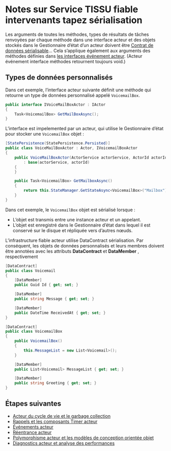 <properties
   pageTitle="Notes intervenants fiables sur acteur tapez sérialisation | Microsoft Azure"
   description="Décrit la configuration minimale requise pour la définition de classes sérialisables qui peuvent être utilisés pour définir les interfaces et les États Service TISSU fiable intervenants"
   services="service-fabric"
   documentationCenter=".net"
   authors="vturecek"
   manager="timlt"
   editor=""/>

<tags
   ms.service="service-fabric"
   ms.devlang="dotnet"
   ms.topic="article"
   ms.tgt_pltfrm="NA"
   ms.workload="NA"
   ms.date="10/19/2016"
   ms.author="vturecek"/>

# <a name="notes-on-service-fabric-reliable-actors-type-serialization"></a>Notes sur Service TISSU fiable intervenants tapez sérialisation


Les arguments de toutes les méthodes, types de résultats de tâches renvoyées par chaque méthode dans une interface acteur et des objets stockés dans le Gestionnaire d’état d’un acteur doivent être [Contrat de données sérialisable](https://msdn.microsoft.com/library/ms731923.aspx)... Cela s’applique également aux arguments des méthodes définies dans [les interfaces événement acteur](service-fabric-reliable-actors-events.md#actor-events). (Acteur événement interface méthodes retournent toujours void.)

## <a name="custom-data-types"></a>Types de données personnalisés

Dans cet exemple, l’interface acteur suivante définit une méthode qui retourne un type de données personnalisé appelé `VoicemailBox`.

```csharp
public interface IVoiceMailBoxActor : IActor
{
    Task<VoicemailBox> GetMailBoxAsync();
}
```

L’interface est impelemented par un acteur, qui utilise le Gestionnaire d’état pour stocker une `VoicemailBox` objet :

```csharp
[StatePersistence(StatePersistence.Persisted)]
public class VoiceMailBoxActor : Actor, IVoicemailBoxActor
{
    public VoiceMailBoxActor(ActorService actorService, ActorId actorId)
        : base(actorService, actorId)
    {
    }

    public Task<VoicemailBox> GetMailboxAsync()
    {
        return this.StateManager.GetStateAsync<VoicemailBox>("Mailbox");
    }
}

```

Dans cet exemple, le `VoicemailBox` objet est sérialisé lorsque :
 - L’objet est transmis entre une instance acteur et un appelant.
 - L’objet est enregistré dans le Gestionnaire d’état dans lequel il est conservé sur le disque et répliquée vers d’autres nœuds.
 
L’infrastructure fiable acteur utilise DataContract sérialisation. Par conséquent, les objets de données personnalisés et leurs membres doivent être annotées avec les attributs **DataContract** et **DataMember** , respectivement

```csharp
[DataContract]
public class Voicemail
{
    [DataMember]
    public Guid Id { get; set; }

    [DataMember]
    public string Message { get; set; }

    [DataMember]
    public DateTime ReceivedAt { get; set; }
}
```

```csharp
[DataContract]
public class VoicemailBox
{
    public VoicemailBox()
    {
        this.MessageList = new List<Voicemail>();
    }

    [DataMember]
    public List<Voicemail> MessageList { get; set; }

    [DataMember]
    public string Greeting { get; set; }
}
```

## <a name="next-steps"></a>Étapes suivantes
 - [Acteur du cycle de vie et le garbage collection](service-fabric-reliable-actors-lifecycle.md)
 - [Rappels et les composants Timer acteur](service-fabric-reliable-actors-timers-reminders.md)
 - [Événements acteur](service-fabric-reliable-actors-events.md)
 - [Réentrance acteur](service-fabric-reliable-actors-reentrancy.md)
 - [Polymorphisme acteur et les modèles de conception orientée objet](service-fabric-reliable-actors-polymorphism.md)
 - [Diagnostics acteur et analyse des performances](service-fabric-reliable-actors-diagnostics.md)
